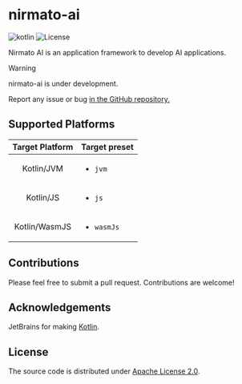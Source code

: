 # nirmato-ai

![![kotlin](https://kotlinlang.org/)](https://img.shields.io/badge/kotlin--multiplatform-2.0.20-blue.svg?logo=kotlin) ![![License](https://github.com/nirmato/nirmato-ai/blob/main/LICENSE.md)](https://img.shields.io/github/license/nirmato/nirmato-ai)

Nirmato AI is an application framework to develop AI applications.

> [!WARNING]
> nirmato-ai is under development.
>
> Report any issue or bug <a href="https://github.com/nirmato/nirmato-ai/issues">in the GitHub repository.</a>
>

## Supported Platforms

| Target Platform | Target preset              |
|:---------------:|----------------------------|
|   Kotlin/JVM    | <ul><li>`jvm`</li></ul>    |
|    Kotlin/JS    | <ul><li>`js`</li></ul>     |
|  Kotlin/WasmJS  | <ul><li>`wasmJs`</li></ul> |

## Contributions

Please feel free to submit a pull request. Contributions are welcome!

## Acknowledgements

JetBrains for making [Kotlin](https://kotlinlang.org).

## License

The source code is distributed under [Apache License 2.0](LICENSE.md).
